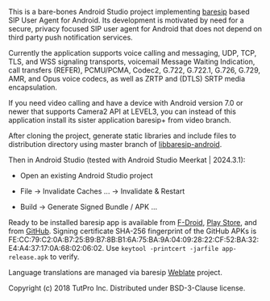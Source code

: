 This is a bare-bones Android Studio project implementing <a href="https://github.com/alfredh/baresip">baresip</a> based SIP User Agent for Android. Its development is motivated by need for a secure, privacy focused SIP user agent for Android that does not depend on third party push notification services.

Currently the application supports voice calling and messaging, UDP, TCP, TLS, and WSS signaling transports, voicemail Message Waiting Indication, call transfers (REFER), PCMU/PCMA, Codec2, G.722, G.722.1, G.726, G.729, AMR, and Opus voice codecs, as well as ZRTP and (DTLS) SRTP media encapsulation.

If you need video calling and have a device with Android version 7.0 or newer that supports Camera2 API at LEVEL3, you can instead of this application install its sister application baresip+ from video branch.

After cloning the project, generate static libraries and include files to distribution directory using master branch of <a href="https://github.com/juha-h/libbaresip-android">libbaresip-android</a>.

Then in Android Studio (tested with Android Studio Meerkat | 2024.3.1):

- Open an existing Android Studio project

- File -> Invalidate Caches ... -> Invalidate & Restart

- Build -> Generate Signed Bundle / APK ...

Ready to be installed baresip app is available from <a href="https://f-droid.org/app/com.tutpro.baresip">F-Droid</a>, <a href="https://play.google.com/store/apps/details?id=com.tutpro.baresip">Play Store</a>, and from <a href="https://github.com/juha-h/baresip-studio/releases">GitHub</a>.  Signing certificate SHA-256 fingerprint of the GitHub APKs is FE:CC:79:C2:0A:B7:25:B9:B7:8B:B1:6A:75:BA:9A:04:09:28:22:CF:52:BA:32:E4:A4:37:17:0A:68:02:06:02.  Use `keytool -printcert -jarfile app-release.apk` to verify.

Language translations are managed via baresip <a href="https://hosted.weblate.org/projects/baresip/">Weblate</a> project.

Copyright (c) 2018 TutPro Inc. Distributed under BSD-3-Clause license.
